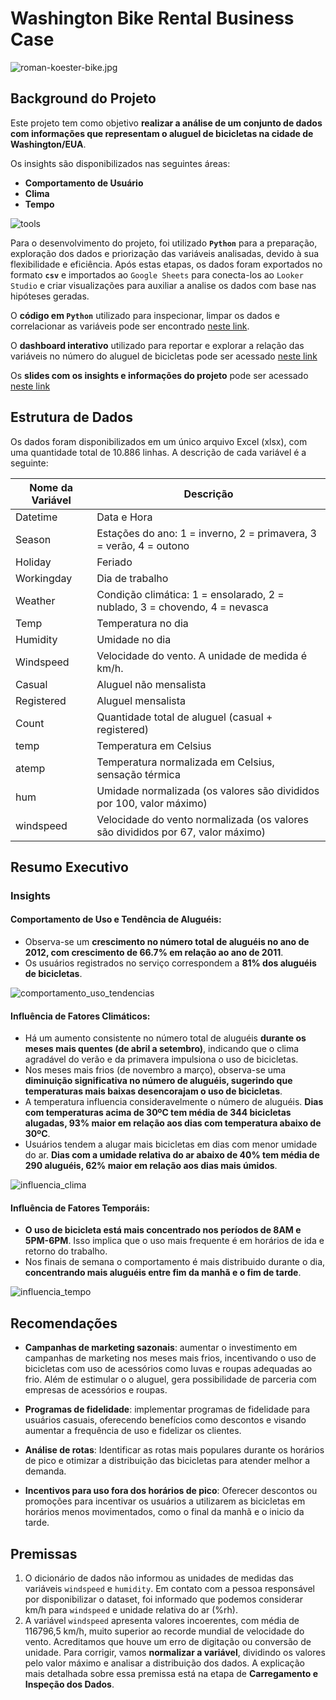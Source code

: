 # Washington Bike Rental Business Case

![roman-koester-bike.jpg](assets/roman-koester-bike.jpg)

## Background do Projeto

Este projeto tem como objetivo **realizar a análise de um conjunto de dados com informações que representam o aluguel de bicicletas na cidade de Washington/EUA**.

Os insights são disponibilizados nas seguintes áreas:

* **Comportamento de Usuário**
* **Clima**
* **Tempo**

![tools](assets/tools.png)

Para o desenvolvimento do projeto, foi utilizado **`Python`** para a preparação, exploração dos dados e priorização das variáveis analisadas, devido à sua flexibilidade e eficiência. Após estas etapas, os dados foram exportados no formato **`csv`** e importados ao `Google Sheets` para conecta-los ao `Looker Studio` e criar visualizações para auxiliar a analise os dados com base nas hipóteses geradas.

O **código em `Python`** utilizado para inspecionar, limpar os dados e correlacionar as variáveis pode ser encontrado [neste link](https://github.com/hyrtx/bike-rental-business-case/blob/main/washington_bikes_analysis.ipynb).

O **dashboard interativo** utilizado para reportar e explorar a relação das variáveis no número do aluguel de bicicletas pode ser acessado [neste link](https://lookerstudio.google.com/reporting/3b0572a1-d24b-45a4-a23c-d5569bbab053)

Os **slides com os insights e informações do projeto** pode ser acessado [neste link](https://docs.google.com/presentation/d/1lLepx4CQQUU5zJQhUdF6re3b-HrcKk7D_3JhpwjhuTo/edit?usp=sharing)

## Estrutura de Dados

Os dados foram disponibilizados em um único arquivo Excel (xlsx), com uma quantidade total de 10.886 linhas. A descrição de cada variável é a seguinte:

| **Nome da Variável** | **Descrição**                                                                  |
|----------------------|--------------------------------------------------------------------------------|
| Datetime             | Data e Hora                                                                    |
| Season               | Estações do ano: 1 = inverno, 2 = primavera, 3 = verão, 4 = outono             |
| Holiday              | Feriado                                                                        |
| Workingday           | Dia de trabalho                                                                |
| Weather              | Condição climática: 1 = ensolarado, 2 = nublado, 3 = chovendo, 4 = nevasca     |
| Temp                 | Temperatura no dia                                                             |
| Humidity             | Umidade no dia                                                                 |
| Windspeed            | Velocidade do vento. A unidade de medida é km/h.                               |
| Casual               | Aluguel não mensalista                                                         |
| Registered           | Aluguel mensalista                                                             |
| Count                | Quantidade total de aluguel (casual + registered)                              |
| temp                 | Temperatura em Celsius                                                         |
| atemp                | Temperatura normalizada em Celsius, sensação térmica                           |
| hum                  | Umidade normalizada (os valores são divididos por 100, valor máximo)           |
| windspeed            | Velocidade do vento normalizada (os valores são divididos por 67, valor máximo)|

## Resumo Executivo

### Insights

#### Comportamento de Uso e Tendência de Aluguéis:

* Observa-se um **crescimento no número total de aluguéis no ano de 2012, com crescimento de 66.7% em relação ao ano de 2011**.
* Os usuários registrados no serviço correspondem a **81% dos aluguéis de bicicletas**.

![comportamento_uso_tendencias](assets/comportamento_uso_tendencias.png)

#### Influência de Fatores Climáticos:

* Há um aumento consistente no número total de aluguéis **durante os meses mais quentes (de abril a setembro)**, indicando que o clima agradável do verão e da primavera impulsiona o uso de bicicletas.
* Nos meses mais frios (de novembro a março), observa-se uma **diminuição significativa no número de aluguéis, sugerindo que temperaturas mais baixas desencorajam o uso de bicicletas**.
* A temperatura influencia consideravelmente o número de aluguéis. **Dias com temperaturas acima de 30ºC tem média de 344 bicicletas alugadas, 93% maior em relação aos dias com temperatura abaixo de 30ºC**.
* Usuários tendem a alugar mais bicicletas em dias com menor umidade do ar. **Dias com a umidade relativa do ar abaixo de 40% tem média de 290 aluguéis, 62% maior em relação aos dias mais úmidos**.

![influencia_clima](assets/influencia_clima.png)

#### Influência de Fatores Temporáis:

* **O uso de bicicleta está mais concentrado nos períodos de 8AM e 5PM-6PM**. Isso implica que o uso mais frequente é em horários de ida e retorno do trabalho.
* Nos finais de semana o comportamento é mais distribuido durante o dia, **concentrando mais aluguéis entre fim da manhã e o fim de tarde**.

![influencia_tempo](assets/influencia_tempo.png)

## Recomendações

* **Campanhas de marketing sazonais**: aumentar o investimento em campanhas de marketing nos meses mais frios, incentivando o uso de bicicletas com uso de acessórios como luvas e roupas adequadas ao frio. Além de estimular o o aluguel, gera possibilidade de parceria com empresas de acessórios e roupas.

* **Programas de fidelidade**: implementar programas de fidelidade para usuários casuais, oferecendo benefícios como descontos e visando aumentar a frequência de uso e fidelizar os clientes.

* **Análise de rotas**: Identificar as rotas mais populares durante os horários de pico e otimizar a distribuição das bicicletas para atender melhor a demanda.

* **Incentivos para uso fora dos horários de pico**: Oferecer descontos ou promoções para incentivar os usuários a utilizarem as bicicletas em horários menos movimentados, como o final da manhã e o inicio da tarde.

## Premissas

1. O dicionário de dados não informou as unidades de medidas das variáveis `windspeed` e `humidity`. Em contato com a pessoa responsável por disponibilizar o dataset, foi informado que podemos considerar km/h para `windspeed` e unidade relativa do ar (%rh).
2. A variável `windspeed` apresenta valores incoerentes, com média de 116796,5 km/h, muito superior ao recorde mundial de velocidade do vento. Acreditamos que houve um erro de digitação ou conversão de unidade. Para corrigir, vamos **normalizar a variável**, dividindo os valores pelo valor máximo e analisar a distribuição dos dados. A explicação mais detalhada sobre essa premissa está na etapa de **Carregamento e Inspeção dos Dados**.
